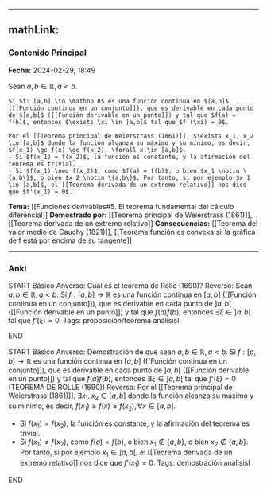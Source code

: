 
---
mathLink:
---
### Contenido Principal

**Fecha:** 2024-02-29, 18:49

Sean $a, b \in \mathbb R, a<b$.

```ad-theorem
Si $f: [a,b] \to \mathbb R$ es una función continua en $[a,b]$ ([[Función continua en un conjunto]]), que es derivable en cada punto de $]a,b[$ ([[Función derivable en un punto]]) y tal que $f(a) = f(b)$, entonces $\exists \xi \in ]a,b[$ tal que $f'(\xi) = 0$.
```


```ad-proof
Por el [[Teorema principal de Weierstrass (1861)]], $\exists x_1, x_2 \in [a,b]$ donde la función alcanza su máximo y su mínimo, es decir, $f(x_1) \ge f(x) \ge f(x_2), \forall x \in [a,b]$.
- Si $f(x_1) = f(x_2)$, la función es constante, y la afirmación del teorema es trivial.
- Si $f(x_1) \neq f(x_2)$, como $f(a) = f(b)$, o bien $x_1 \notin \{a,b\}$, o bien $x_2 \notin \{a,b\}$. Por tanto, si por ejemplo $x_1 \in ]a,b[$, el [[Teorema derivada de un extremo relativo]] nos dice que $f'(x_1) = 0$.
```


**Tema:** [[Funciones derivables#5. El teorema fundamental del cálculo diferencial]]
**Demostrado por:** [[Teorema principal de Weierstrass (1861)]], [[Teorema derivada de un extremo relativo]]
**Consecuencias:** [[Teorema del valor medio de Cauchy (1821)]], [[Teorema función es convexa sii la gráfica de f está por encima de su tangente]]

---
### Anki

START
Básico
Anverso: Cuál es el teorema de Rolle (1690)?
Reverso: Sean $a, b \in \mathbb R, a<b$. Si $f: [a,b] \to \mathbb R$ es una función continua en $[a,b]$ ([[Función continua en un conjunto]]), que es derivable en cada punto de $]a,b[$ ([[Función derivable en un punto]]) y tal que $f(a) f(b)$, entonces $\exists \xi \in ]a,b[$ tal que $f'(\xi) = 0$.
Tags: proposición/teorema análisisI
<!--ID: 1709231331176-->
END

START
Básico
Anverso: Demostración de que sean $a, b \in \mathbb R, a<b$. Si $f: [a,b] \to \mathbb R$ es una función continua en $[a,b]$ ([[Función continua en un conjunto]]), que es derivable en cada punto de $]a,b[$ ([[Función derivable en un punto]]) y tal que $f(a) f(b)$, entonces $\exists \xi \in ]a,b[$ tal que $f'(\xi) = 0$ (TEOREMA DE ROLLE (1690))
Reverso: Por el [[Teorema principal de Weierstrass (1861)]], $\exists x_1, x_2 \in [a,b]$ donde la función alcanza su máximo y su mínimo, es decir, $f(x_1) \ge f(x) \ge f(x_2), \forall x \in [a,b]$.
- Si $f(x_1) = f(x_2)$, la función es constante, y la afirmación del teorema es trivial.
- Si $f(x_1) \neq f(x_2)$, como $f(a) = f(b)$, o bien $x_1 \notin \{a,b\}$, o bien $x_2 \notin \{a,b\}$. Por tanto, si por ejemplo $x_1 \in ]a,b[$, el [[Teorema derivada de un extremo relativo]] nos dice que $f'(x_1) = 0$.
Tags: demostración análisisI
<!--ID: 1709231331181-->
END